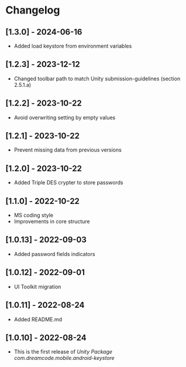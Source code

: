 # Changelog

## [1.3.0] - 2024-06-16
- Added load keystore from environment variables

## [1.2.3] - 2023-12-12
- Changed toolbar path to match Unity submission-guidelines (section 2.5.1.a)

## [1.2.2] - 2023-10-22
- Avoid overwriting setting by empty values

## [1.2.1] - 2023-10-22
- Prevent missing data from previous versions

## [1.2.0] - 2023-10-22
- Added Triple DES crypter to store passwords

## [1.1.0] - 2022-10-22
- MS coding style
- Improvements in core structure

## [1.0.13] - 2022-09-03
- Added password fields indicators

## [1.0.12] - 2022-09-01
- UI Toolkit migration

## [1.0.11] - 2022-08-24
- Added README.md

## [1.0.10] - 2022-08-24
- This is the first release of *Unity Package com.dreamcode.mobile.android-keystore*